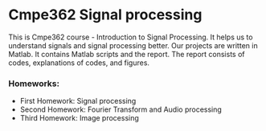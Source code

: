 # Cmpe362 Signal processing

This is Cmpe362 course - Introduction to Signal Processing. It helps us to understand signals and signal processing better. Our projects are written in Matlab. It contains Matlab scripts 
and the report. The report consists of codes, explanations of codes, and figures.

### Homeworks:

 * First Homework: Signal processing
 * Second Homework: Fourier Transform and Audio processing
 * Third Homework: Image processing
